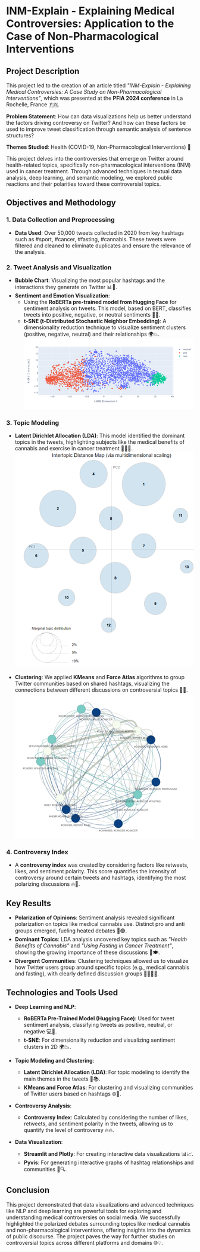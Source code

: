 # INM-Explain - Explaining Medical Controversies: Application to the Case of Non-Pharmacological Interventions

## Project Description

This project led to the creation of an article titled *"INM-Explain - Explaining Medical Controversies: A Case Study on Non-Pharmacological Interventions"*, which was presented at the **PFIA 2024 conference** in La Rochelle, France 🇫🇷. 

**Problem Statement**: How can data visualizations help us better understand the factors driving controversy on Twitter? And how can these factors be used to improve tweet classification through semantic analysis of sentence structures?

**Themes Studied**: Health (COVID-19, Non-Pharmacological Interventions) 🏥

This project delves into the controversies that emerge on Twitter around health-related topics, specifically non-pharmacological interventions (INM) used in cancer treatment. Through advanced techniques in textual data analysis, deep learning, and semantic modeling, we explored public reactions and their polarities toward these controversial topics.

## Objectives and Methodology

### 1. **Data Collection and Preprocessing**  
- **Data Used**: Over 50,000 tweets collected in 2020 from key hashtags such as #sport, #cancer, #fasting, #cannabis. These tweets were filtered and cleaned to eliminate duplicates and ensure the relevance of the analysis.

### 2. **Tweet Analysis and Visualization**  
- **Bubble Chart**: Visualizing the most popular hashtags and the interactions they generate on Twitter 📊💬.  
- **Sentiment and Emotion Visualization**:
  - Using the **RoBERTa pre-trained model from Hugging Face** for sentiment analysis on tweets. This model, based on BERT, classifies tweets into positive, negative, or neutral sentiments 🌈🧠.
  - **t-SNE (t-Distributed Stochastic Neighbor Embedding)**: A dimensionality reduction technique to visualize sentiment clusters (positive, negative, neutral) and their relationships 🌍💥.
    ![Sentiment Analysis](sentiment_analysis.png)
    
### 3. **Topic Modeling**  
- **Latent Dirichlet Allocation (LDA)**: This model identified the dominant topics in the tweets, highlighting subjects like the medical benefits of cannabis and exercise in cancer treatment 🌱🏃‍♀️.
  ![LDA](lda.png)

- **Clustering**: We applied **KMeans** and **Force Atlas** algorithms to group Twitter communities based on shared hashtags, visualizing the connections between different discussions on controversial topics 🤝🔗.
![Clustering](clustering_hashtags.png)


### 4. **Controversy Index**  
- A **controversy index** was created by considering factors like retweets, likes, and sentiment polarity. This score quantifies the intensity of controversy around certain tweets and hashtags, identifying the most polarizing discussions 🔥💬.

## Key Results

- **Polarization of Opinions**: Sentiment analysis revealed significant polarization on topics like medical cannabis use. Distinct pro and anti groups emerged, fueling heated debates 🔴🟢.
- **Dominant Topics**: LDA analysis uncovered key topics such as *"Health Benefits of Cannabis"* and *"Using Fasting in Cancer Treatment"*, showing the growing importance of these discussions 🌿🍽️.
- **Divergent Communities**: Clustering techniques allowed us to visualize how Twitter users group around specific topics (e.g., medical cannabis and fasting), with clearly defined discussion groups 🧑‍🤝‍🧑💬.

## Technologies and Tools Used

- **Deep Learning and NLP**:
  - **RoBERTa Pre-Trained Model (Hugging Face)**: Used for tweet sentiment analysis, classifying tweets as positive, neutral, or negative 💻🤖.
  - **t-SNE**: For dimensionality reduction and visualizing sentiment clusters in 2D 🌍📉.
  
- **Topic Modeling and Clustering**:
  - **Latent Dirichlet Allocation (LDA)**: For topic modeling to identify the main themes in the tweets 🧠📚.
  - **KMeans and Force Atlas**: For clustering and visualizing communities of Twitter users based on hashtags 🌐🔄.
  
- **Controversy Analysis**:
  - **Controversy Index**: Calculated by considering the number of likes, retweets, and sentiment polarity in the tweets, allowing us to quantify the level of controversy 🔥🔥.

- **Data Visualization**:
  - **Streamlit and Plotly**: For creating interactive data visualizations 📊📈.
  - **Pyvis**: For generating interactive graphs of hashtag relationships and communities 🔗🔍.

## Conclusion

This project demonstrated that data visualizations and advanced techniques like NLP and deep learning are powerful tools for exploring and understanding medical controversies on social media. We successfully highlighted the polarized debates surrounding topics like medical cannabis and non-pharmacological interventions, offering insights into the dynamics of public discourse. The project paves the way for further studies on controversial topics across different platforms and domains 🌐💡.
